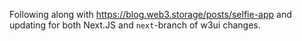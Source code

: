Following along with https://blog.web3.storage/posts/selfie-app and updating for both Next.JS and `next`-branch of w3ui changes.